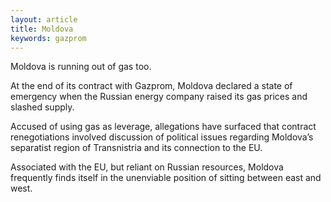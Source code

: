 ```yaml
---
layout: article
title: Moldova
keywords: gazprom
---
```


Moldova is running out of gas too.

At the end of its contract with Gazprom, Moldova declared a state of emergency when the Russian energy company raised its gas prices and slashed supply.

Accused of using gas as leverage, allegations have surfaced that contract renegotiations involved discussion of political issues regarding Moldova’s separatist region of Transnistria and its connection to the EU.

Associated with the EU, but reliant on Russian resources, Moldova frequently finds itself in the unenviable position of sitting between east and west.
